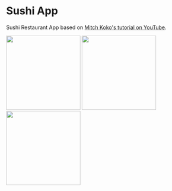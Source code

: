 # Sushi App

Sushi Restaurant App based on [Mitch Koko's tutorial on YouTube](https://www.youtube.com/watch?v=zOQzu3BGSqo).
<p float="left">
  <img src="https://github.com/user-attachments/assets/18ec79e8-a117-450a-a192-7de80a37338e" width="200" />
  <img src="https://github.com/user-attachments/assets/2df8078c-c47d-4058-83a3-f1a4fc3abffe" width="200" />
  <img src="https://github.com/user-attachments/assets/9b2dea49-add6-480a-9418-33dd88a88d87" width="200" />
</p>
